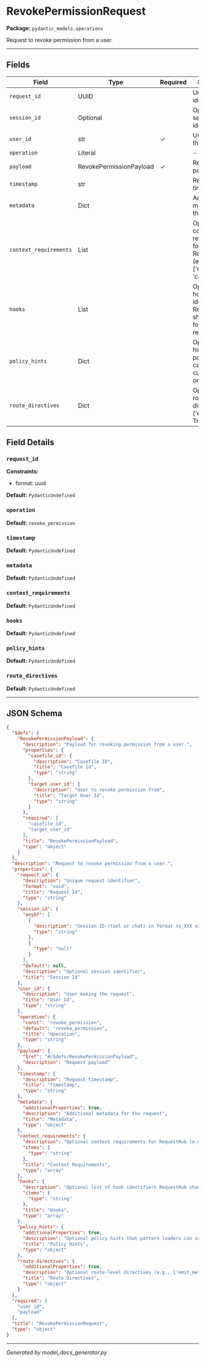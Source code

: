 # RevokePermissionRequest

**Package:** `pydantic_models.operations`

Request to revoke permission from a user.

---

## Fields

| Field | Type | Required | Description |
|-------|------|----------|-------------|
| `request_id` | UUID |  | Unique request identifier |
| `session_id` | Optional |  | Optional session identifier |
| `user_id` | str | ✓ | User making the request |
| `operation` | Literal |  | - |
| `payload` | RevokePermissionPayload | ✓ | Request payload |
| `timestamp` | str |  | Request timestamp |
| `metadata` | Dict |  | Additional metadata for the request |
| `context_requirements` | List |  | Optional context requirements for RequestHub (e.g., ['mds_context', 'casefile']). |
| `hooks` | List |  | Optional list of hook identifiers RequestHub should execute for this request. |
| `policy_hints` | Dict |  | Optional policy hints that pattern loaders can use to customize orchestration. |
| `route_directives` | Dict |  | Optional route-level directives (e.g., {'emit_metrics': True}). |

## Field Details

### `request_id`

**Constraints:**
- format: uuid

**Default:** `PydanticUndefined`

### `operation`

**Default:** `revoke_permission`

### `timestamp`

**Default:** `PydanticUndefined`

### `metadata`

**Default:** `PydanticUndefined`

### `context_requirements`

**Default:** `PydanticUndefined`

### `hooks`

**Default:** `PydanticUndefined`

### `policy_hints`

**Default:** `PydanticUndefined`

### `route_directives`

**Default:** `PydanticUndefined`

---

## JSON Schema

```json
{
  "$defs": {
    "RevokePermissionPayload": {
      "description": "Payload for revoking permission from a user.",
      "properties": {
        "casefile_id": {
          "description": "Casefile ID",
          "title": "Casefile Id",
          "type": "string"
        },
        "target_user_id": {
          "description": "User to revoke permission from",
          "title": "Target User Id",
          "type": "string"
        }
      },
      "required": [
        "casefile_id",
        "target_user_id"
      ],
      "title": "RevokePermissionPayload",
      "type": "object"
    }
  },
  "description": "Request to revoke permission from a user.",
  "properties": {
    "request_id": {
      "description": "Unique request identifier",
      "format": "uuid",
      "title": "Request Id",
      "type": "string"
    },
    "session_id": {
      "anyOf": [
        {
          "description": "Session ID (tool or chat) in format ts_XXX or cs_XXX",
          "type": "string"
        },
        {
          "type": "null"
        }
      ],
      "default": null,
      "description": "Optional session identifier",
      "title": "Session Id"
    },
    "user_id": {
      "description": "User making the request",
      "title": "User Id",
      "type": "string"
    },
    "operation": {
      "const": "revoke_permission",
      "default": "revoke_permission",
      "title": "Operation",
      "type": "string"
    },
    "payload": {
      "$ref": "#/$defs/RevokePermissionPayload",
      "description": "Request payload"
    },
    "timestamp": {
      "description": "Request timestamp",
      "title": "Timestamp",
      "type": "string"
    },
    "metadata": {
      "additionalProperties": true,
      "description": "Additional metadata for the request",
      "title": "Metadata",
      "type": "object"
    },
    "context_requirements": {
      "description": "Optional context requirements for RequestHub (e.g., ['mds_context', 'casefile']).",
      "items": {
        "type": "string"
      },
      "title": "Context Requirements",
      "type": "array"
    },
    "hooks": {
      "description": "Optional list of hook identifiers RequestHub should execute for this request.",
      "items": {
        "type": "string"
      },
      "title": "Hooks",
      "type": "array"
    },
    "policy_hints": {
      "additionalProperties": true,
      "description": "Optional policy hints that pattern loaders can use to customize orchestration.",
      "title": "Policy Hints",
      "type": "object"
    },
    "route_directives": {
      "additionalProperties": true,
      "description": "Optional route-level directives (e.g., {'emit_metrics': True}).",
      "title": "Route Directives",
      "type": "object"
    }
  },
  "required": [
    "user_id",
    "payload"
  ],
  "title": "RevokePermissionRequest",
  "type": "object"
}
```

---

*Generated by model_docs_generator.py*
